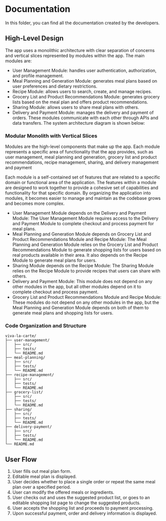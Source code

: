 # Documentation

In this folder, you can find all the documentation created by the developers. 


## High-Level Design

The app uses a monolithic architecture with clear separation of concerns and vertical slices represented by modules within the app. The main modules are:

- User Management Module: handles user authentication, authorization, and profile management.
- Meal Planning and Generation Module: generates meal plans based on user preferences and dietary restrictions.
- Recipe Module: allows users to search, create, and manage recipes.
- Grocery List and Product Recommendations Module: generates grocery lists based on the meal plan and offers product recommendations.
- Sharing Module: allows users to share meal plans with others.
- Delivery and Payment Module: manages the delivery and payment of orders.
These modules communicate with each other through APIs and data transfers. The system architecture diagram is shown below:

### Modular Monolith with Vertical Slices

Modules are the high-level components that make up the app. Each module represents a specific area of functionality that the app provides, such as user management, meal planning and generation, grocery list and product recommendations, recipe management, sharing, and delivery management and payment

Each module is a self-contained set of features that are related to a specific domain or functional area of the application. The features within a module are designed to work together to provide a cohesive set of capabilities and functionality for that specific domain. By organizing the application into modules, it becomes easier to manage and maintain as the codebase grows and becomes more complex.

- User Management Module depends on the Delivery and Payment Module: The User Management Module requires access to the Delivery and Payment Module to complete checkout and process payment for meal plans.
- Meal Planning and Generation Module depends on Grocery List and Product Recommendations Module and Recipe Module: The Meal Planning and Generation Module relies on the Grocery List and Product Recommendations Module to generate shopping lists for users based on real products available in their area. It also depends on the Recipe Module to generate meal plans for users.
- Sharing Module depends on the Recipe Module: The Sharing Module relies on the Recipe Module to provide recipes that users can share with others.
- Delivery and Payment Module: This module does not depend on any other modules in the app, but all other modules depend on it to complete checkout and process payment.
- Grocery List and Product Recommendations Module and Recipe Module: These modules do not depend on any other modules in the app, but the Meal Planning and Generation Module depends on both of them to generate meal plans and shopping lists for users.

### Code Organization and Structure

```
viva-la-carte/
├── user-management/
│   ├── src/
│   ├── tests/
│   └── README.md
├── meal-planning/
│   ├── src/
│   ├── tests/
│   └── README.md
├── recipe-management/
│   ├── src/
│   ├── tests/
│   └── README.md
├── grocery-list/
│   ├── src/
│   ├── tests/
│   └── README.md
├── sharing/
│   ├── src/
│   ├── tests/
│   └── README.md
├── delivery-payment/
│   ├── src/
│   ├── tests/
│   └── README.md
└── README.md
```

## User Flow

1. User fills out meal plan form.
2. Editable meal plan is displayed.
3. User decides whether to place a single order or repeat the same meal plan over a specified period.
4. User can modify the offered meals or ingredients.
5. User checks out and uses the suggested product list, or goes to an editable shopping list page to change the suggested products.
6. User accepts the shopping list and proceeds to payment processing.
7. Upon successful payment, order and delivery information is displayed.
